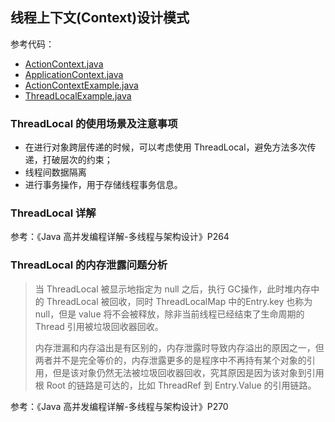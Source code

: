 ## 线程上下文(Context)设计模式

参考代码：

- [ActionContext.java](ActionContext.java)
- [ApplicationContext.java](ApplicationContext.java)
- [ActionContextExample.java](ActionContextExample.java)
- [ThreadLocalExample.java](ThreadLocalExample.java)

### ThreadLocal 的使用场景及注意事项

- 在进行对象跨层传递的时候，可以考虑使用 ThreadLocal，避免方法多次传递，打破层次的约束；
- 线程间数据隔离
- 进行事务操作，用于存储线程事务信息。

### ThreadLocal 详解

参考：《Java 高并发编程详解-多线程与架构设计》P264

### ThreadLocal 的内存泄露问题分析

> 当 ThreadLocal 被显示地指定为 null 之后，执行 GC操作，此时堆内存中的 ThreadLocal 被回收，同时 ThreadLocalMap 中的Entry.key
> 也称为 null，但是 value 将不会被释放，除非当前线程已经结束了生命周期的 Thread
> 引用被垃圾回收器回收。
> 
> 内存泄漏和内存溢出是有区别的，内存泄露时导致内存溢出的原因之一，但两者并不是完全等价的，内存泄露更多的是程序中不再持有某个对象的引用，但是该对象仍然无法被垃圾回收器回收，究其原因是因为该对象到引用根
> Root 的链路是可达的，比如 ThreadRef 到 Entry.Value 的引用链路。

参考：《Java 高并发编程详解-多线程与架构设计》P270